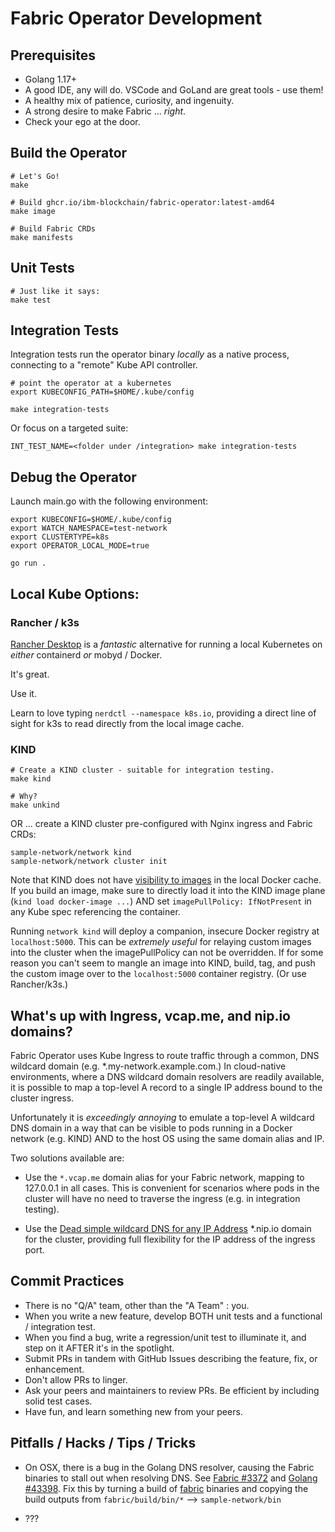 # Fabric Operator Development

## Prerequisites

- Golang 1.17+
- A good IDE, any will do.  VSCode and GoLand are great tools - use them!
- A healthy mix of patience, curiosity, and ingenuity.
- A strong desire to make Fabric ... _right_.  
- Check your ego at the door.


## Build the Operator

```shell
# Let's Go! 
make
```

```shell
# Build ghcr.io/ibm-blockchain/fabric-operator:latest-amd64 
make image
```

```shell
# Build Fabric CRDs
make manifests
```

## Unit Tests

```shell
# Just like it says: 
make test
```


## Integration Tests

Integration tests run the operator binary _locally_ as a native process, connecting to a "remote" Kube API 
controller.

```shell
# point the operator at a kubernetes 
export KUBECONFIG_PATH=$HOME/.kube/config

make integration-tests
```


Or focus on a targeted suite: 
```shell
INT_TEST_NAME=<folder under /integration> make integration-tests 
```


## Debug the Operator

Launch main.go with the following environment:
```shell
export KUBECONFIG=$HOME/.kube/config
export WATCH_NAMESPACE=test-network
export CLUSTERTYPE=k8s
export OPERATOR_LOCAL_MODE=true

go run .
```


## Local Kube Options:

### Rancher / k3s

[Rancher Desktop](https://rancherdesktop.io) is a _fantastic_ alternative for running a local Kubernetes on
_either_ containerd _or_ mobyd / Docker.

It's great.

Use it.

Learn to love typing `nerdctl --namespace k8s.io`, providing a direct line of sight for k3s to read directly from
the local image cache.


### KIND
```shell
# Create a KIND cluster - suitable for integration testing.
make kind

# Why?
make unkind
```

OR ... create a KIND cluster pre-configured with Nginx ingress and Fabric CRDs:
```shell
sample-network/network kind
sample-network/network cluster init
```

Note that KIND does not have [visibility to images](https://iximiuz.com/en/posts/kubernetes-kind-load-docker-image/) 
in the local Docker cache.  If you build an image, make sure to directly load it into the KIND image plane
(`kind load docker-image ...`) AND set `imagePullPolicy: IfNotPresent` in any Kube spec referencing the container.

Running `network kind` will deploy a companion, insecure Docker registry at `localhost:5000`.  This can be
_extremely useful_ for relaying custom images into the cluster when the imagePullPolicy can not be overridden.
If for some reason you can't seem to mangle an image into KIND, build, tag, and push the custom image over to
the `localhost:5000` container registry.  (Or use Rancher/k3s.)


## What's up with Ingress, vcap.me, and nip.io domains?

Fabric Operator uses Kube Ingress to route traffic through a common, DNS wildcard domain (e.g. *.my-network.example.com.)
In cloud-native environments, where a DNS wildcard domain resolvers are readily available, it is possible to 
map a top-level A record to a single IP address bound to the cluster ingress.

Unfortunately it is _exceedingly annoying_ to emulate a top-level A wildcard DNS domain in a way that can be visible
to pods running in a Docker network (e.g. KIND) AND to the host OS using the same domain alias and IP.

Two solutions available are: 

- Use the `*.vcap.me` domain alias for your Fabric network, mapping to 127.0.0.1 in all cases.  This is convenient for
  scenarios where pods in the cluster will have no need to traverse the ingress (e.g. in integration testing).


- Use the [Dead simple wildcard DNS for any IP Address](https://nip.io) *.nip.io domain for the cluster, providing 
  full flexibility for the IP address of the ingress port.


## Commit Practices

- There is no "Q/A" team, other than the "A Team" : you.  
- When you write a new feature, develop BOTH unit tests and a functional / integration test.
- When you find a bug, write a regression/unit test to illuminate it, and step on it AFTER it's in the spotlight.
- Submit PRs in tandem with GitHub Issues describing the feature, fix, or enhancement.
- Don't allow PRs to linger.
- Ask your peers and maintainers to review PRs.  Be efficient by including solid test cases.
- Have fun, and learn something new from your peers.


## Pitfalls / Hacks / Tips / Tricks 

- On OSX, there is a bug in the Golang DNS resolver, causing the Fabric binaries to stall out when resolving DNS.
  See [Fabric #3372](https://github.com/hyperledger/fabric/issues/3372) and [Golang #43398](https://github.com/golang/go/issues/43398).
  Fix this by turning a build of [fabric](https://github.com/hyperledger/fabric) binaries and copying the build outputs
  from `fabric/build/bin/*` --> `sample-network/bin`


- ???